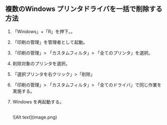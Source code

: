 ## 複数のWindows プリンタドライバを一括で削除する方法


1. 「Windows」+「R」を押下。。
1. 「印刷の管理」を管理者として起動。
1. 「印刷の管理」> 「カスタムフィルタ」> 「全てのプリンタ」を選択。
2.  削除対象のプリンタを選択。
3.  「選択プリンタを右クリック」>「削除」
1. 「印刷の管理」> 「カスタムフィルタ」> 「全てのドライバ」で同じ作業を実施する。
2. Windows を再起動する。

   </br>
    ![Alt text](image.png)
